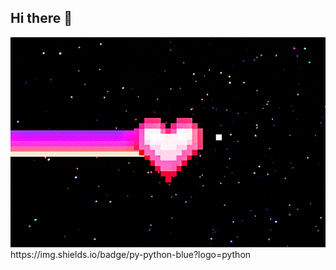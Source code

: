 ## Hi there 👋


<img src="https://github.com/DrinkAlcohol/DrinkAlcohol/blob/main/giphy.gif" alt="The unlimited" width="840">
https://img.shields.io/badge/py-python-blue?logo=python
